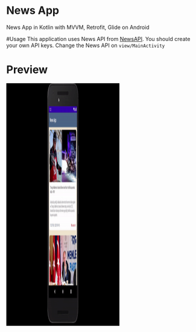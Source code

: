 # News App
News App in Kotlin with MVVM, Retrofit, Glide on Android

#Usage
This application uses News API from [NewsAPI](https://newsapi.org/). You should create your own API keys. Change the News API on <code>view/MainActivity</code>

# Preview 
<img src="/newsapp_preview.gif" width="300" height="643"/>
